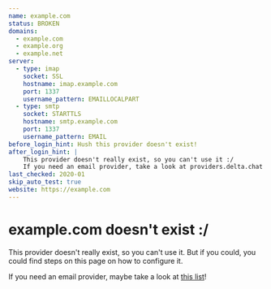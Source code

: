```yaml
---
name: example.com
status: BROKEN
domains:
  - example.com
  - example.org
  - example.net
server:
  - type: imap
    socket: SSL
    hostname: imap.example.com
    port: 1337
    username_pattern: EMAILLOCALPART
  - type: smtp
    socket: STARTTLS
    hostname: smtp.example.com
    port: 1337
    username_pattern: EMAIL
before_login_hint: Hush this provider doesn't exist!
after_login_hint: |
    This provider doesn't really exist, so you can't use it :/
    If you need an email provider, take a look at providers.delta.chat!
last_checked: 2020-01
skip_auto_test: true
website: https://example.com
---
```


# example.com doesn't exist :/

This provider doesn't really exist, so you can't use it. But if you could, you
could find steps on this page on how to configure it.

If you need an email provider, maybe take a look at [this list](https://providers.delta.chat)!

